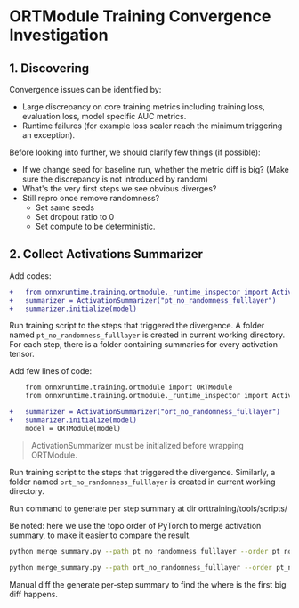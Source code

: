 # ORTModule Training Convergence Investigation

## 1. Discovering

Convergence issues can be identified by:
- Large discrepancy on core training metrics including training loss, evaluation loss, model specific AUC metrics.
- Runtime failures (for example loss scaler reach the minimum triggering an exception).

Before looking into further, we should clarify few things (if possible):
- If we change seed for baseline run, whether the metric diff is big?
  (Make sure the discrepancy is not introduced by random)
- What's the very first steps we see obvious diverges?
- Still repro once remove randomness?
	- Set same seeds
	- Set dropout ratio to 0
	- Set compute to be deterministic.


## 2. Collect Activations Summarizer

Add codes:

```diff
+	from onnxruntime.training.ortmodule._runtime_inspector import ActivationSummarizer
+	summarizer = ActivationSummarizer("pt_no_randomness_fulllayer")
+	summarizer.initialize(model)

```
Run training script to the steps that triggered the divergence. A folder named `pt_no_randomness_fulllayer` is created in current working directory. For each step, there is a folder containing summaries for every activation tensor.


Add few lines of code:
```diff
	from onnxruntime.training.ortmodule import ORTModule
	from onnxruntime.training.ortmodule._runtime_inspector import ActivationSummarizer

+	summarizer = ActivationSummarizer("ort_no_randomness_fulllayer")
+	summarizer.initialize(model)
	model = ORTModule(model)
```

> ActivationSummarizer must be initialized before wrapping ORTModule.

Run training script to the steps that triggered the divergence. Similarly, a folder named `ort_no_randomness_fulllayer` is created in current working directory.

Run command to generate per step summary at dir orttraining/tools/scripts/

Be noted: here we use the topo order of PyTorch to merge activation summary, to make it easier to compare the result.

```bash
python merge_summary.py --path pt_no_randomness_fulllayer --order pt_no_randomness_fulllayer/step_0/order.txt

python merge_summary.py --path ort_no_randomness_fulllayer --order pt_no_randomness_fulllayer/step_0/order.txt
```

Manual diff the generate per-step summary to find the where is the first big diff happens.
